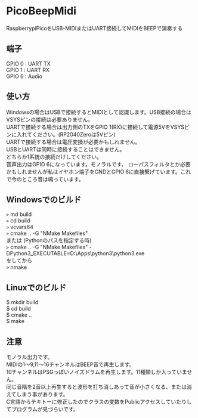 # PicoBeepMidi
RaspberrypiPicoをUSB-MIDIまたはUART接続してMIDIをBEEPで演奏する  

## 端子
GPIO 0 : UART TX  
GPIO 1 : UART RX  
GPIO 6 : Audio  

## 使い方
Windowsの場合はUSBで接続するとMIDIとして認識します。USB接続の場合はVSYSピンの接続は必要ありません。  
UARTで接続する場合は出力側のTXをGPIO 1(RX)に接続して電源5VをVSYSピンに入れてください。(RP2040Zeroは5Vピン)  
UARTで接続する場合は電圧変換が必要かもしれません。  
USBとUARTは同時に接続することはできません。  
どちらか1系統の接続だけしてください。  
音声出力はGPIO 6になっています。モノラルです。
ローパスフィルタとか必要かもしれませんが私はイヤホン端子をGNDとGPIO 6に直接繋げています。これで今のところ音は鳴っています。  

## Windowsでのビルド
`>` md build  
`>` cd build  
`>` vcvars64  
`>` cmake .. -G "NMake Makefiles"  
または (Pythonのパスを指定する時)  
`>` cmake .. -G "NMake Makefiles" -DPython3_EXECUTABLE=D:\Apps\python3\python3.exe  
をしてから  
`>` nmake  

## Linuxでのビルド
$ mkdir build  
$ cd build  
$ cmake ..  
$ make  

## 注意
モノラル出力です。  
MIDIの1～9,11～16チャンネルはBEEP音で再生します。  
10チャンネルはPSGっぽいノイズドラムを再生します。11種類しか入っていません。  
同じ音階を2音以上再生すると波形を打ち消しあって音が小さくなる、または消えてしまう事があります。  
C言語からテキトーに修正したのでクラスの変数をPublicアクセスしていたりしてプログラムが見づらいです。  

